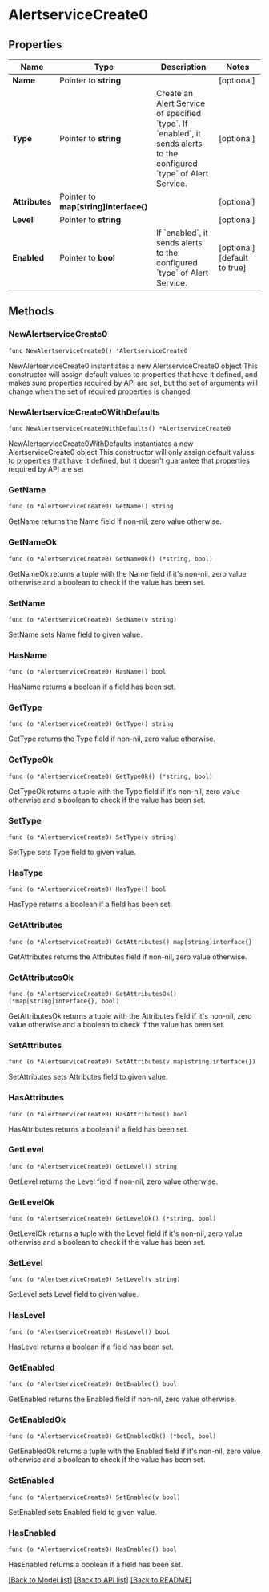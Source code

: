# AlertserviceCreate0

## Properties

Name | Type | Description | Notes
------------ | ------------- | ------------- | -------------
**Name** | Pointer to **string** |  | [optional] 
**Type** | Pointer to **string** | Create an Alert Service of specified &#x60;type&#x60;. If &#x60;enabled&#x60;, it sends alerts to the configured &#x60;type&#x60; of Alert Service. | [optional] 
**Attributes** | Pointer to **map[string]interface{}** |  | [optional] 
**Level** | Pointer to **string** |  | [optional] 
**Enabled** | Pointer to **bool** | If &#x60;enabled&#x60;, it sends alerts to the configured &#x60;type&#x60; of Alert Service. | [optional] [default to true]

## Methods

### NewAlertserviceCreate0

`func NewAlertserviceCreate0() *AlertserviceCreate0`

NewAlertserviceCreate0 instantiates a new AlertserviceCreate0 object
This constructor will assign default values to properties that have it defined,
and makes sure properties required by API are set, but the set of arguments
will change when the set of required properties is changed

### NewAlertserviceCreate0WithDefaults

`func NewAlertserviceCreate0WithDefaults() *AlertserviceCreate0`

NewAlertserviceCreate0WithDefaults instantiates a new AlertserviceCreate0 object
This constructor will only assign default values to properties that have it defined,
but it doesn't guarantee that properties required by API are set

### GetName

`func (o *AlertserviceCreate0) GetName() string`

GetName returns the Name field if non-nil, zero value otherwise.

### GetNameOk

`func (o *AlertserviceCreate0) GetNameOk() (*string, bool)`

GetNameOk returns a tuple with the Name field if it's non-nil, zero value otherwise
and a boolean to check if the value has been set.

### SetName

`func (o *AlertserviceCreate0) SetName(v string)`

SetName sets Name field to given value.

### HasName

`func (o *AlertserviceCreate0) HasName() bool`

HasName returns a boolean if a field has been set.

### GetType

`func (o *AlertserviceCreate0) GetType() string`

GetType returns the Type field if non-nil, zero value otherwise.

### GetTypeOk

`func (o *AlertserviceCreate0) GetTypeOk() (*string, bool)`

GetTypeOk returns a tuple with the Type field if it's non-nil, zero value otherwise
and a boolean to check if the value has been set.

### SetType

`func (o *AlertserviceCreate0) SetType(v string)`

SetType sets Type field to given value.

### HasType

`func (o *AlertserviceCreate0) HasType() bool`

HasType returns a boolean if a field has been set.

### GetAttributes

`func (o *AlertserviceCreate0) GetAttributes() map[string]interface{}`

GetAttributes returns the Attributes field if non-nil, zero value otherwise.

### GetAttributesOk

`func (o *AlertserviceCreate0) GetAttributesOk() (*map[string]interface{}, bool)`

GetAttributesOk returns a tuple with the Attributes field if it's non-nil, zero value otherwise
and a boolean to check if the value has been set.

### SetAttributes

`func (o *AlertserviceCreate0) SetAttributes(v map[string]interface{})`

SetAttributes sets Attributes field to given value.

### HasAttributes

`func (o *AlertserviceCreate0) HasAttributes() bool`

HasAttributes returns a boolean if a field has been set.

### GetLevel

`func (o *AlertserviceCreate0) GetLevel() string`

GetLevel returns the Level field if non-nil, zero value otherwise.

### GetLevelOk

`func (o *AlertserviceCreate0) GetLevelOk() (*string, bool)`

GetLevelOk returns a tuple with the Level field if it's non-nil, zero value otherwise
and a boolean to check if the value has been set.

### SetLevel

`func (o *AlertserviceCreate0) SetLevel(v string)`

SetLevel sets Level field to given value.

### HasLevel

`func (o *AlertserviceCreate0) HasLevel() bool`

HasLevel returns a boolean if a field has been set.

### GetEnabled

`func (o *AlertserviceCreate0) GetEnabled() bool`

GetEnabled returns the Enabled field if non-nil, zero value otherwise.

### GetEnabledOk

`func (o *AlertserviceCreate0) GetEnabledOk() (*bool, bool)`

GetEnabledOk returns a tuple with the Enabled field if it's non-nil, zero value otherwise
and a boolean to check if the value has been set.

### SetEnabled

`func (o *AlertserviceCreate0) SetEnabled(v bool)`

SetEnabled sets Enabled field to given value.

### HasEnabled

`func (o *AlertserviceCreate0) HasEnabled() bool`

HasEnabled returns a boolean if a field has been set.


[[Back to Model list]](../README.md#documentation-for-models) [[Back to API list]](../README.md#documentation-for-api-endpoints) [[Back to README]](../README.md)


